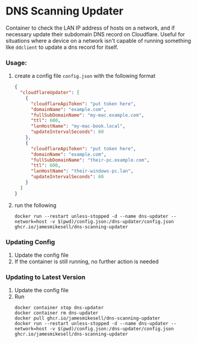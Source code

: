 # DNS Scanning Updater

Container to check the LAN IP address of hosts on a network, and if necessary update their subdomain DNS record on Cloudflare. Useful for situations where a device on a network isn't capable of running something like `ddclient` to update a dns record for itself.


### Usage:
1. create a config file `config.json` with the following format
    ```json
    {
      "cloudflareUpdater": [
        {
          "cloudflareApiToken": "put token here",
          "domainName": "example.com",
          "fullSubDomainName": "my-mac.example.com",
          "ttl": 600,
          "lanHostName": "my-mac-book.local",
          "updateIntervalSeconds": 60
        },
        {
          "cloudflareApiToken": "put token here",
          "domainName": "example.com",
          "fullSubDomainName": "their-pc.example.com",
          "ttl": 600,
          "lanHostName": "their-windows-pc.lan",
          "updateIntervalSeconds": 60
        }
      ]
    }
    ```
1. run the following
    ```
    docker run --restart unless-stopped -d --name dns-updater --network=host -v $(pwd)/config.json:/dns-updater/config.json ghcr.io/jamesmikesell/dns-scanning-updater
    ```


### Updating Config
1. Update the config file
1. If the container is still running, no further action is needed



### Updating to Latest Version
1. Update the config file
1. Run 
    ```
    docker container stop dns-updater
    docker container rm dns-updater
    docker pull ghcr.io/jamesmikesell/dns-scanning-updater
    docker run --restart unless-stopped -d --name dns-updater --network=host -v $(pwd)/config.json:/dns-updater/config.json ghcr.io/jamesmikesell/dns-scanning-updater
    ```